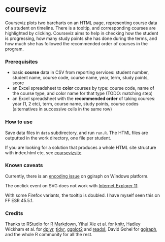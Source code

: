 courseviz
==========

Courseviz plots two barcharts on an HTML page, representing course data of a student on timeline. There is a tooltip, and corresponding courses are highlighted by clicking. Courseviz aims to help in checking how the student is progressing, how many study points she has done during the terms, and how much she has followed the recommended order of courses in the program.

### Prerequisites

* basic **course** data in CSV from reporting services: student number, student name, course code, course name, year, term, study points, score
* an Excel spreadsheet to **color** courses by type: course code, name of the course type, and color name for that type (TODO: matching step)
* an Excel spreadsheet with the **recommended order** of taking courses: year (1, 2 etc), term, course name, study points, course codes (alternatives in successive cells in the same row)

### How to use

Save data files in `data` subdirectory, and run `run.R`. The HTML files are outputted in the work directory, one file per student. 

If you are looking for a solution that produces a whole HTML site structure with index.html etc, see [coursevizsite](https://github.com/tts/coursevizsite)

### Known caveats

Currently, there is an [encoding issue](https://github.com/davidgohel/ggiraph/issues/27) on ggiraph on Windows platform.

The onclick event on SVG does not work with [Internet Explorer 11](https://developer.microsoft.com/en-us/microsoft-edge/platform/issues/1173756/).

With some Firefox variants, the tooltip is doubled. I have myself seen this on FF ESR 45.5.1.

### Credits

Thanks to RStudio for [R Markdown](http://rmarkdown.rstudio.com), Yihui Xie et al. for [knitr](https://github.com/yihui/knitr), Hadley Wickham et al. for [dplyr](https://github.com/hadley/dplyr), [tidyr](https://github.com/tidyverse/tidyr), [ggplot2](https://github.com/tidyverse/ggplot2) and [readxl](https://github.com/hadley/readxl), David Gohel for [ggiraph](https://github.com/davidgohel/ggiraph), and the whole R community for all the rest. 



  